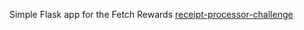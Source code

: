 Simple Flask app for the Fetch Rewards [receipt-processor-challenge](https://github.com/fetch-rewards/receipt-processor-challenge)
